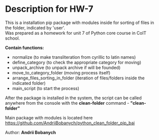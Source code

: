 # Description for HW-7

This is a installation pip package with modules inside for sorting of files in the folder, indicated by 'user'.  
Was prepared as a homework for unit 7 of Python core course in CoIT school.

**Contain functions:**  
* normalize (to make transliteration from cyrillic to latin names)
* define_category (to check the appropriate category for moving)
* unpack_archive (to unpack archive if will be founded)
* move_to_category_folder (moving process itself)
* arrange_files_sorting_in_folder (iteration of files/folders inside the indicated folder)
* main_script (to start the process)

After the package is installed in the system, 
the script can be called anywhere 
from the console with the **clean-folder** command - **"clean-folder"**


Main package with modules is located here  
https://github.com/AndriiBobanych/python_clean_folder_pip_bai


Author: <b>Andrii Bobanych<b>

